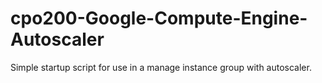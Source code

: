 # cpo200-Google-Compute-Engine-Autoscaler
Simple startup script for use in a manage instance group with autoscaler.
